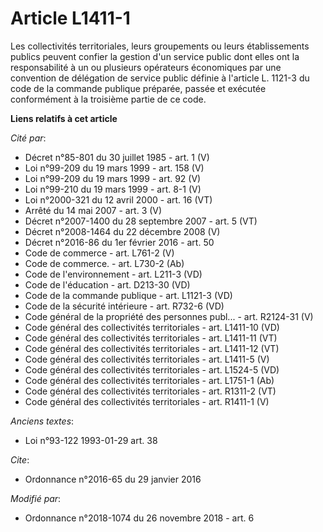 # Article L1411-1

Les collectivités territoriales, leurs groupements ou leurs établissements publics peuvent confier la gestion d'un service
public dont elles ont la responsabilité à un ou plusieurs opérateurs économiques par une convention de délégation de service
public définie à l'article L. 1121-3 du code de la commande publique préparée, passée et exécutée conformément à la troisième
partie de ce code.

**Liens relatifs à cet article**

_Cité par_:

  - Décret n°85-801 du 30 juillet 1985 - art. 1 (V)
  - Loi n°99-209 du 19 mars 1999 - art. 158 (V)
  - Loi n°99-209 du 19 mars 1999 - art. 92 (V)
  - Loi n°99-210 du 19 mars 1999 - art. 8-1 (V)
  - Loi n°2000-321 du 12 avril 2000 - art. 16 (VT)
  - Arrêté du 14 mai 2007 - art. 3 (V)
  - Décret n°2007-1400 du 28 septembre 2007 - art. 5 (VT)
  - Décret n°2008-1464 du 22 décembre 2008 (V)
  - Décret n°2016-86 du 1er février 2016 - art. 50
  - Code de commerce - art. L761-2 (V)
  - Code de commerce. - art. L730-2 (Ab)
  - Code de l'environnement - art. L211-3 (VD)
  - Code de l'éducation - art. D213-30 (VD)
  - Code de la commande publique - art. L1121-3 (VD)
  - Code de la sécurité intérieure - art. R732-6 (VD)
  - Code général de la propriété des personnes publ... - art. R2124-31 (V)
  - Code général des collectivités territoriales - art. L1411-10 (VD)
  - Code général des collectivités territoriales - art. L1411-11 (VT)
  - Code général des collectivités territoriales - art. L1411-12 (VT)
  - Code général des collectivités territoriales - art. L1411-5 (V)
  - Code général des collectivités territoriales - art. L1524-5 (VD)
  - Code général des collectivités territoriales - art. L1751-1 (Ab)
  - Code général des collectivités territoriales - art. R1311-2 (VT)
  - Code général des collectivités territoriales - art. R1411-1 (V)

_Anciens textes_:

  - Loi n°93-122 1993-01-29 art. 38

_Cite_:

  - Ordonnance n°2016-65 du 29 janvier 2016

_Modifié par_:

  - Ordonnance n°2018-1074 du 26 novembre 2018 - art. 6
